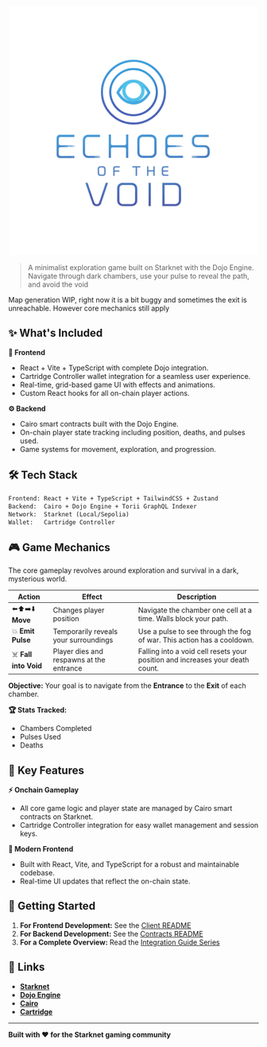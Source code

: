 
<div align="center">
  <img src="./client/src/assets/logo.png" alt="Echoes of the Void" height="500"/>
</div>

> A minimalist exploration game built on Starknet with the Dojo Engine.
> Navigate through dark chambers, use your pulse to reveal the path, and avoid the void

Map generation WIP, right now it is a bit buggy and sometimes the exit is unreachable. However core mechanics still apply

## ✨ What's Included

**🎨 Frontend**
- React + Vite + TypeScript with complete Dojo integration.
- Cartridge Controller wallet integration for a seamless user experience.
- Real-time, grid-based game UI with effects and animations.
- Custom React hooks for all on-chain player actions.

**⚙️ Backend**
- Cairo smart contracts built with the Dojo Engine.
- On-chain player state tracking including position, deaths, and pulses used.
- Game systems for movement, exploration, and progression.

## 🛠️ Tech Stack

```
Frontend: React + Vite + TypeScript + TailwindCSS + Zustand
Backend:  Cairo + Dojo Engine + Torii GraphQL Indexer
Network:  Starknet (Local/Sepolia)
Wallet:   Cartridge Controller
```

## 🎮 Game Mechanics

The core gameplay revolves around exploration and survival in a dark, mysterious world.

| Action | Effect | Description |
|--------|--------|-------------|
| ⬅️⬆️➡️⬇️ **Move** | Changes player position | Navigate the chamber one cell at a time. Walls block your path. |
| 💥 **Emit Pulse** | Temporarily reveals your surroundings | Use a pulse to see through the fog of war. This action has a cooldown. |
| ☠️ **Fall into Void** | Player dies and respawns at the entrance | Falling into a void cell resets your position and increases your death count. |

**Objective:**
Your goal is to navigate from the **Entrance** to the **Exit** of each chamber.

**🏆 Stats Tracked:**
- Chambers Completed
- Pulses Used
- Deaths

## 🚀 Key Features

**⚡ Onchain Gameplay**
- All core game logic and player state are managed by Cairo smart contracts on Starknet.
- Cartridge Controller integration for easy wallet management and session keys.

**🔧 Modern Frontend**
- Built with React, Vite, and TypeScript for a robust and maintainable codebase.
- Real-time UI updates that reflect the on-chain state.

## 🌟 Getting Started

1. **For Frontend Development:** See the [Client README](./client/README.md)
2. **For Backend Development:** See the [Contracts README](./contract/README.md)
3. **For a Complete Overview:** Read the [Integration Guide Series](./client/docs/)

## 🔗 Links

- **[Starknet](https://starknet.io)**
- **[Dojo Engine](https://dojoengine.org)**
- **[Cairo](https://cairo-lang.org)**
- **[Cartridge](https://cartridge.gg)**

---

**Built with ❤️ for the Starknet gaming community**
